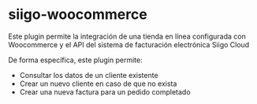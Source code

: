 # siigo-woocommerce

Este plugin permite la integración de una tienda en línea configurada con Woocommerce y el API del sistema de facturación electrónica Siigo Cloud

De forma específica, este plugin permite:
- Consultar los datos de un cliente existente
- Crear un nuevo cliente en caso de que no exista
- Crear una nueva factura para un pedido completado

